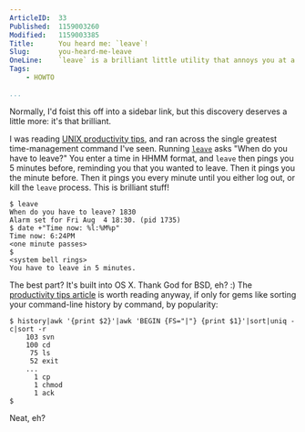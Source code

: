 ```yaml
---
ArticleID:  33
Published:  1159003260
Modified:   1159003385
Title:      You heard me: `leave`!
Slug:       you-heard-me-leave
OneLine:    `leave` is a brilliant little utility that annoys you at a pre-specified time until you log out.
Tags:       
    - HOWTO

...
```

Normally, I'd foist this off into a sidebar link, but this discovery deserves a little more: it's that brilliant.

I was reading [UNIX productivity tips][unix], and ran across the single greatest time-management command I've seen.  Running [`leave`][leave] asks "When do you have to leave?"  You enter a time in HHMM format, and `leave` then pings you 5 minutes before, reminding you that you wanted to leave.  Then it pings you the minute before.  Then it pings you every minute until you either log out, or kill the `leave` process.  This is brilliant stuff!

    $ leave
    When do you have to leave? 1830
    Alarm set for Fri Aug  4 18:30. (pid 1735)
    $ date +"Time now: %l:%M%p"
    Time now: 6:24PM
    <one minute passes>
    $
    <system bell rings>
    You have to leave in 5 minutes.

The best part?  It's built into OS X.  Thank God for BSD, eh?  :)  The [productivity tips article][unix] is worth reading anyway, if only for gems like sorting your command-line history by command, by popularity:

    $ history|awk '{print $2}'|awk 'BEGIN {FS="|"} {print $1}'|sort|uniq -c|sort -r
        103 svn
        100 cd
         75 ls
         52 exit
        ...
          1 cp
          1 chmod
          1 ack
    $

Neat, eh?

[unix]: http://www-128.ibm.com/developerworks/aix/library/au-productivitytips.html?ca=dgr-lnxw07UNIX-Office-Tips#listing4
[leave]: http://www.hmug.org/man/1/leave.php "man: leave"